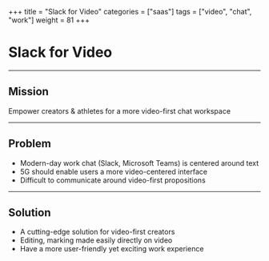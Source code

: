 +++
title = "Slack for Video"
categories = ["saas"]
tags = ["video", "chat", "work"]
weight = 81
+++

# Slack for Video

---

## Mission

Empower creators & athletes for a more video-first chat workspace

---

## Problem

- Modern-day work chat (Slack, Microsoft Teams) is centered around text
- 5G should enable users a more video-centered interface
- Difficult to communicate around video-first propositions

---

## Solution

- A cutting-edge solution for video-first creators
- Editing, marking made easily directly on video
- Have a more user-friendly yet exciting work experience

